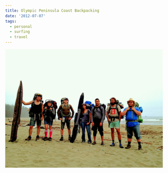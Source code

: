 ```yaml
---
title: Olympic Peninsula Coast Backpacking
date: '2012-07-07'
tags:
  - personal
  - surfing
  - travel
---
```


![2012 Group Photo](./olympic-peninsula-coast-backpacking.webp)
